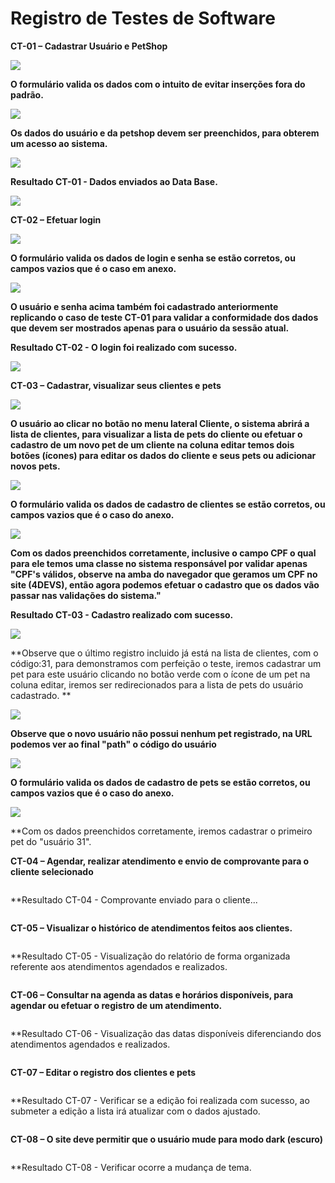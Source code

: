 # Registro de Testes de Software

**CT-01 – Cadastrar Usuário e PetShop**

<img src="https://user-images.githubusercontent.com/86859418/204162288-f68ecb1c-8ba5-41c2-9bc7-b3f620c8d777.png">

**O formulário valida os dados com o intuito de evitar inserções fora do padrão.**

<img src="https://user-images.githubusercontent.com/86859418/204163037-4b6be7bb-99e4-4078-a34b-3fa207c7b7a5.png">

**Os dados do usuário e da petshop devem ser preenchidos, para obterem um acesso ao sistema.**

<img src="https://user-images.githubusercontent.com/86859418/204162820-73722040-f41e-4a59-add4-ae5c5341d181.png">

**Resultado CT-01 - Dados enviados ao Data Base.**

<img src="https://user-images.githubusercontent.com/86859418/204163246-de20ad49-ab43-487f-91f7-c8dc7466176e.png">

**CT-02 – Efetuar login**

<img src="https://user-images.githubusercontent.com/86859418/204162487-a18adb08-a4ad-4f34-903f-25b98f2ad89f.png">

**O formulário valida os dados de login e senha se estão corretos, ou campos vazios que é o caso em anexo.**

<img src="https://user-images.githubusercontent.com/86859418/204162561-a7590e2f-95a3-425b-8390-713ea8048396.png">

**O usuário e senha acima também foi cadastrado anteriormente replicando o **caso de teste CT-01** para validar a conformidade dos dados que devem ser mostrados apenas para o usuário da sessão atual.**

**Resultado CT-02 - O login foi realizado com sucesso.**

<img src="https://user-images.githubusercontent.com/86859418/204156615-9ff47c13-a46d-4f05-9d20-797b2e1cd69c.png">

**CT-03 – Cadastrar, visualizar seus clientes e pets**

<img src="https://user-images.githubusercontent.com/86859418/204163419-7a2a41d4-ced3-46d4-98ec-45b216932478.png">

**O usuário ao clicar no botão no menu lateral Cliente, o sistema abrirá a lista de clientes, para visualizar a lista de pets do cliente ou efetuar o cadastro de um novo pet de um cliente na coluna editar temos dois botões (ícones) para editar os dados do cliente e seus pets ou adicionar novos pets.**

<img src="https://user-images.githubusercontent.com/86859418/204163669-fad213b2-4107-405b-9c6c-10af4365ae13.png">

**O formulário valida os dados de cadastro de clientes se estão corretos, ou campos vazios que é o caso do anexo.**

<img src="https://user-images.githubusercontent.com/86859418/204163859-7ddee24e-ea45-4db5-aa4c-beb850f7056e.png">

**Com os dados preenchidos corretamente, inclusive o campo CPF o qual para ele temos uma classe no sistema responsável por validar apenas "CPF's válidos, observe na amba do navegador que geramos um CPF no site (4DEVS), então agora podemos efetuar o cadastro que os dados vão passar nas validações do sistema."**

**Resultado CT-03 - Cadastro realizado com sucesso.**

<img src="https://user-images.githubusercontent.com/86859418/204164052-f61b84fb-5a3d-4162-9f46-306e7a1ded48.png">

**Observe que o último registro incluido já está na lista de clientes, com o código:31, para demonstramos com perfeição o teste, iremos cadastrar um pet para este usuário clicando no botão verde com o ícone de um pet na coluna editar, iremos ser redirecionados para a lista de pets do usuário cadastrado. **

<img src="https://user-images.githubusercontent.com/86859418/204164212-f1405057-27db-4c38-a7d0-f8ff73c581c2.png">

**Observe que o novo usuário não possui nenhum pet registrado, na URL podemos ver ao final "path" o código do usuário**

<img src="https://user-images.githubusercontent.com/86859418/204164415-5bf01f83-8b5f-442c-a6b8-5800ba76c339.png">

**O formulário valida os dados de cadastro de pets se estão corretos, ou campos vazios que é o caso do anexo.**

<img src="https://user-images.githubusercontent.com/86859418/204164536-aec2769d-7205-426b-ba3e-8726b2588f9b.png">

**Com os dados preenchidos corretamente, iremos cadastrar o primeiro pet do "usuário 31".

**CT-04 – Agendar, realizar atendimento e envio de comprovante para o cliente selecionado**

<img src="">

**Resultado CT-04 - Comprovante enviado para o cliente...

<img src="">


**CT-05 – Visualizar o histórico de atendimentos feitos aos clientes.**

<img src="">

**Resultado CT-05 - Visualização do relatório de forma organizada referente aos atendimentos agendados e realizados.

<img src="">

**CT-06 – Consultar na agenda as datas e horários disponíveis, para agendar ou efetuar o registro de um atendimento.**

<img src="">

**Resultado CT-06 - Visualização das datas disponíveis diferenciando dos atendimentos agendados e realizados.

<img src="">

**CT-07 – Editar o registro dos clientes e pets**

<img src="">

**Resultado CT-07 - Verificar se a edição foi realizada com sucesso, ao submeter a edição a lista irá atualizar com o dados ajustado.

<img src="">

**CT-08 – O site deve permitir que o usuário mude para modo dark (escuro)**

<img src="">

**Resultado CT-08 - Verificar ocorre a mudança de tema.

<img src="">
